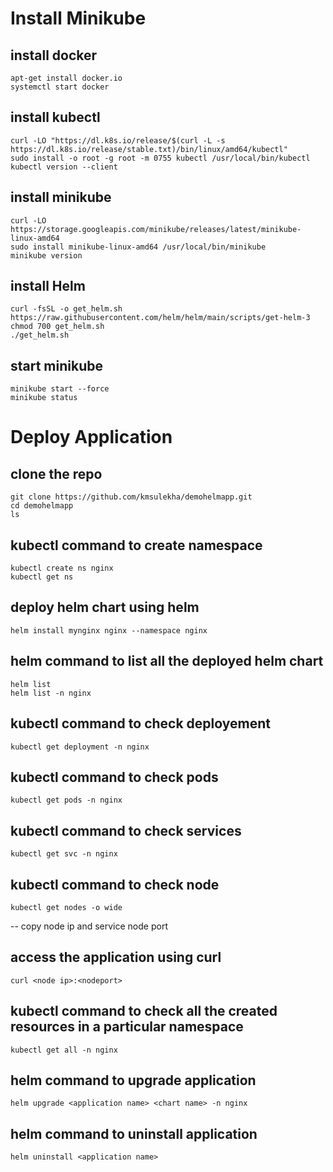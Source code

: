 # Install Minikube

## install docker

    apt-get install docker.io
    systemctl start docker
    
## install kubectl

    curl -LO "https://dl.k8s.io/release/$(curl -L -s https://dl.k8s.io/release/stable.txt)/bin/linux/amd64/kubectl"
    sudo install -o root -g root -m 0755 kubectl /usr/local/bin/kubectl
    kubectl version --client
    
  
## install minikube

    curl -LO https://storage.googleapis.com/minikube/releases/latest/minikube-linux-amd64
    sudo install minikube-linux-amd64 /usr/local/bin/minikube
    minikube version
    
## install Helm

    curl -fsSL -o get_helm.sh https://raw.githubusercontent.com/helm/helm/main/scripts/get-helm-3
    chmod 700 get_helm.sh
    ./get_helm.sh
  
## start minikube 

    minikube start --force
    minikube status
    
    
# Deploy Application 

## clone the repo

    git clone https://github.com/kmsulekha/demohelmapp.git
    cd demohelmapp
    ls
    
 ## kubectl command to create namespace
    
    kubectl create ns nginx
    kubectl get ns
 
## deploy helm chart using helm

    helm install mynginx nginx --namespace nginx
    
## helm command to list all the deployed helm chart

    helm list
    helm list -n nginx
    
## kubectl command to check deployement

    kubectl get deployment -n nginx
    
## kubectl command to check pods

    kubectl get pods -n nginx
    
## kubectl command to check services

    kubectl get svc -n nginx
    
## kubectl command to check node 

    kubectl get nodes -o wide
    
 -- copy node ip and service node port
 
 ## access the application using curl
 
    curl <node ip>:<nodeport>
    
 ## kubectl command to check all the created resources in a particular namespace
 
    kubectl get all -n nginx
    
## helm command to upgrade application

    helm upgrade <application name> <chart name> -n nginx
    
## helm command to uninstall application

    helm uninstall <application name>
    
    
